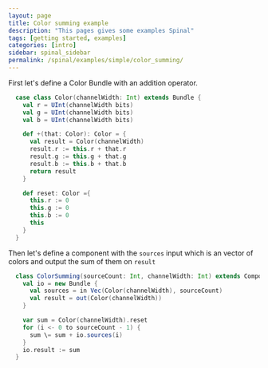 ```yaml
---
layout: page
title: Color summing example
description: "This pages gives some examples Spinal"
tags: [getting started, examples]
categories: [intro]
sidebar: spinal_sidebar
permalink: /spinal/examples/simple/color_summing/
---
```




First let's define a Color Bundle with an addition operator.

```scala
  case class Color(channelWidth: Int) extends Bundle {
    val r = UInt(channelWidth bits)
    val g = UInt(channelWidth bits)
    val b = UInt(channelWidth bits)

    def +(that: Color): Color = {
      val result = Color(channelWidth)
      result.r := this.r + that.r
      result.g := this.g + that.g
      result.b := this.b + that.b
      return result
    }

    def reset: Color ={
      this.r := 0
      this.g := 0
      this.b := 0
      this        
    }
  }
```

Then let's define a component with the `sources` input which is an vector of colors and output the sum of them on `result`

```scala
  class ColorSumming(sourceCount: Int, channelWidth: Int) extends Component {
    val io = new Bundle {
      val sources = in Vec(Color(channelWidth), sourceCount)
      val result = out(Color(channelWidth))
    }

    var sum = Color(channelWidth).reset
    for (i <- 0 to sourceCount - 1) {
      sum \= sum + io.sources(i)
    }
    io.result := sum
  }

```
